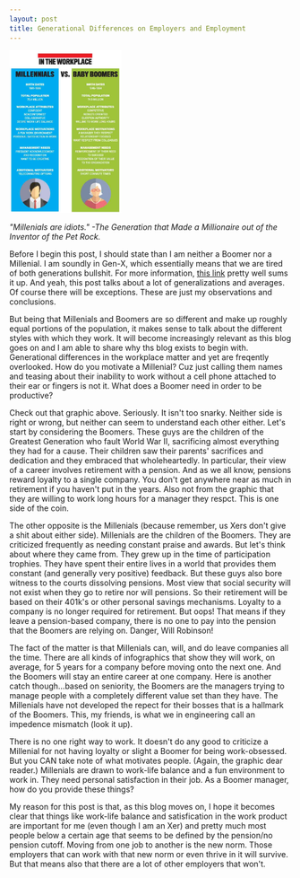 ```yaml
---
layout: post
title: Generational Differences on Employers and Employment
---
```




<img src="/images/millenialsVsBoomers.jpg" alt="millenialsVsBoomers" style="width: 200px;"/>

*"Millenials are idiots." -The Generation that Made a Millionaire out of the Inventor of the Pet Rock.*

Before I begin this post, I should state than I am neither a Boomer nor a Millenial.  I am soundly in Gen-X, which essentially means that we are tired of both generations bullshit.  For more information, [this link](http://gizmodo.com/5851062/generation-x-is-sick-of-your-bullshit) pretty well sums it up.  And yeah, this post talks about a lot of generalizations and averages.  Of course there will be exceptions.  These are just my observations and conclusions.

But being that Millenials and Boomers are so different and make up roughly equal portions of the population, it makes sense to talk about the different styles with which they work.  It will become increasingly relevant as this blog goes on and I am able to share why ths blog exists to begin with.  Generational differences in the workplace matter and yet are freqently overlooked.  How do you motivate a Millenial?  Cuz just calling them names and teasing about their inability to work without a cell phone attached to their ear or fingers is not it.  What does a Boomer need in order to be productive?  

Check out that graphic above.  Seriously.  It isn't too snarky.  Neither side is right or wrong, but neither can seem to understand each other either.  Let's start by considering the Boomers.  These guys are the children of the Greatest Generation who fault World War II, sacrificing almost everything they had for a cause.  Their children saw their parents' sacrifices and dedication and they embraced that wholeheartedly.  In particular, their view of a career involves retirement with a pension.  And as we all know, pensions reward loyalty to a single company.  You don't get anywhere near as much in retirement if you haven't put in the years.  Also not from the graphic that they are willing to work long hours for a manager they respct.  This is one side of the coin.

The other opposite is the Millenials (because remember, us Xers don't give a shit about either side).  Millenials are the children of the Boomers.  They are criticized frequently as needing constant praise and awards.  But let's think about where they came from.  They grew up in the time of participation trophies.  They have spent their entire lives in a world that provides them constant (and generally very positive) feedback.  But these guys also bore witness to the courts dissolving pensions.  Most view that social security will not exist when they go to retire nor will pensions.  So their retirement will be based on their 401k's or other personal savings mechanisms.  Loyalty to a company is no longer required for retirement.  But oops!  That means if they leave a pension-based company, there is no one to pay into the pension that the Boomers are relying on.  Danger, Will Robinson!

The fact of the matter is that Millenials can, will, and do leave companies all the time.  There are all kinds of infographics that show they will work, on average, for 5 years for a company before moving onto the next one.  And the Boomers will stay an entire career at one company.  Here is another catch though...based on seniority, the Boomers are the managers trying to manage people with a completely different value set than they have.  The Millenials have not developed the repect for their bosses that is a hallmark of the Boomers.  This, my friends, is what we in engineering call an impedence mismatch (look it up).  

There is no one right way to work.  It doesn't do any good to criticize a Millenial for not having loyalty or slight a Boomer for being work-obsessed.  But you CAN take note of what motivates people.  (Again, the graphic dear reader.)  Millenials are drawn to work-life balance and a fun environment to work in.  They need personal satisfaction in their job.  As a Boomer manager, how do you provide these things?  

My reason for this post is that, as this blog moves on, I hope it becomes clear that things like work-life balance and satisfication in the work product are important for me (even though I am an Xer) and pretty much most people below a certain age that seems to be defined by the pension/no pension cutoff.  Moving from one job to another is the new norm.  Those employers that can work with that new norm or even thrive in it will survive.  But that means also that there are a lot of other employers that won't.

